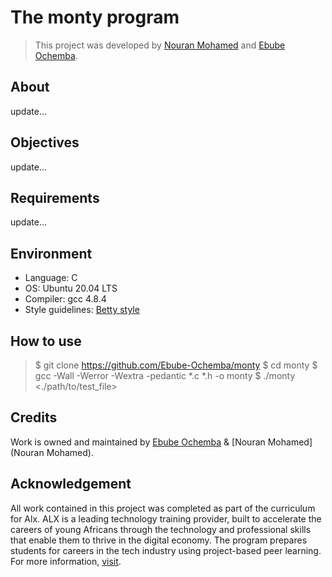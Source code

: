 # The monty program

> This project was developed by [Nouran Mohamed](https://github.com/nour-rayann) and [Ebube Ochemba](https://github.com/Ebube-Ochemba).

## About

update...

## Objectives

update...

## Requirements

update...

## Environment

- Language: C
- OS: Ubuntu 20.04 LTS
- Compiler: gcc 4.8.4
- Style guidelines: [Betty style](https://github.com/holbertonschool/Betty/wiki)

## How to use

> $ git clone https://github.com/Ebube-Ochemba/monty
> $ cd monty
> $ gcc -Wall -Werror -Wextra -pedantic \*.c \*.h -o monty
> $ ./monty <./path/to/test_file>

## Credits

Work is owned and maintained by [Ebube Ochemba](https://github.com/Ebube-Ochemba) & [Nouran Mohamed](Nouran Mohamed).

## Acknowledgement

All work contained in this project was completed as part of the curriculum for Alx. ALX is a leading technology training provider, built to accelerate the careers of young Africans through the technology and professional skills that enable them to thrive in the digital economy. The program prepares students for careers in the tech industry using project-based peer learning. For more information, [visit](https://www.alxafrica.com/).
